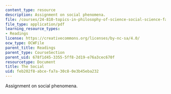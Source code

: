 ```yaml
---
content_type: resource
description: Assignment on social phenomena.
file: /courses/24-810-topics-in-philosophy-of-science-social-science-fall-2006/feb202f8abcefa7a30c80e3b45eba232_the_social.pdf
file_type: application/pdf
learning_resource_types:
- Readings
license: https://creativecommons.org/licenses/by-nc-sa/4.0/
ocw_type: OCWFile
parent_title: Readings
parent_type: CourseSection
parent_uid: 678f1d45-3355-5ff8-2d19-e76a3cec670f
resourcetype: Document
title: The Social
uid: feb202f8-abce-fa7a-30c8-0e3b45eba232
---
```

Assignment on social phenomena.